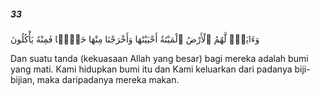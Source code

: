 ##### 33

<span class="ayah">وَءَايَةٌۭ لَّهُمُ ٱلْأَرْضُ ٱلْمَيْتَةُ أَحْيَيْنَٰهَا وَأَخْرَجْنَا مِنْهَا حَبًّۭا فَمِنْهُ يَأْكُلُونَ</span>

<span class="ayah_translation">Dan suatu tanda (kekuasaan Allah yang besar) bagi mereka adalah bumi yang mati. Kami hidupkan bumi itu dan Kami keluarkan dari padanya biji-bijian, maka daripadanya mereka makan.</span>
